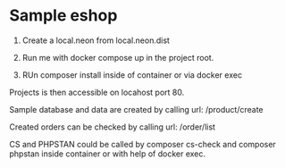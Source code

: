 Sample eshop
=================
1. Create a local.neon from local.neon.dist

2. Run me with docker compose up in the project root.

3. RUn composer install inside of container or via docker exec

Projects is then accessible on locahost port 80.

Sample database and data are created by calling url: /product/create

Created orders can be checked by calling url: /order/list

CS and PHPSTAN could be called by composer cs-check and composer phpstan inside container or with help of docker exec.